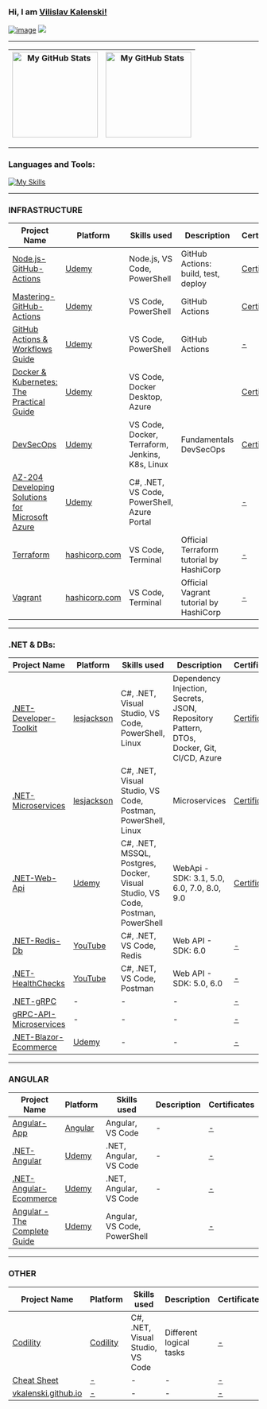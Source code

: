 ### Hi, I am <a href='https://vkalenski.github.io'>Vilislav Kalenski!</a>

<a href="https://www.linkedin.com/in/vilislav-kalenski/">![image](https://img.shields.io/badge/LinkedIn-0077B5?style=for-the-badge&logo=linkedin&logoColor=white)</a>
<a href="mailto:vilislavkalenski@gmail.com"><img src="https://img.shields.io/badge/gmail-%23D14836.svg?&style=for-the-badge&logo=gmail&logoColor=white" /></a>&nbsp;&nbsp;&nbsp;&nbsp;

---

|<img height="172em" alt="My GitHub Stats" src="https://github-readme-stats.vercel.app/api?username=vkalenski&show_icons=true&bg_color=00000000&hide_border=true&text_color=3498db&&count_private=true&include_all_commits=true" />|<img height="172em" alt="My GitHub Stats" src="https://github-readme-stats.vercel.app/api/top-langs/?username=vkalenski&langs_count=8&layout=compact&hide_border=true&bg_color=00000000&text_color=3498db&&count_private=true&include_all_commits=true" />|
|--|--|

---

<h3 align="left">Languages and Tools:</h3>

[![My Skills](https://skills.thijs.gg/icons?i=cs,dotnet,mysql,sqlite,postgres,mongodb,redis,azure,kubernetes,jenkins,nginx,terraform,docker,grafana,prometheus,git,github,githubactions,gitlab,visualstudio,vscode,postman,angular,js,nodejs,html,css,powershell,linux,ubuntu,regex)](https://skills.thijs.gg)

---

<!-- start work project section -->
<!-- <details> -->

<h3 align="left">INFRASTRUCTURE</h3>

<table>
  <thead>
    <tr>
      <th>Project Name</th>
      <th>Platform</th>
      <th>Skills used</th>
      <th>Description</th>
      <th>Certificates</th>
      <th>Finish Project</th>
    </tr>
  </thead>
  <tbody>
    <tr>
      <td><a href='https://github.com/VKalenski/Node.js-GitHub-Actions'>Node.js-GitHub-Actions</a></td>
      <td><a href='https://www.udemy.com/course/github-actions-the-complete-guide/'>Udemy</a></td>
      <td>Node.js, VS Code, PowerShell</td>
      <td>GitHub Actions: build, test, deploy</td>
      <td><a href='https://github.com/VKalenski/Node.js-GitHub-Actions/blob/main/Certificate.pdf'>Certificate</a></td>
      <td>$${\color{green}True}$$</td>
    </tr>
    <tr>
      <td><a href='https://github.com/VKalenski/Mastering-GitHub-Actions'>Mastering-GitHub-Actions</a></td>
      <td><a href='https://www.udemy.com/course/mastering-github-actions-beginner-to-expert/'>Udemy</a></td>
      <td>VS Code, PowerShell</td>
      <td>GitHub Actions</td>
      <td><a href=''>Certificate</a></td>
      <td>$${\color{red}False}$$</td>
    </tr>
    <tr>
      <td><a href='https://github.com/VKalenski/GitHub-Actions-Guide'>GitHub Actions & Workflows Guide</a></td>
      <td><a href='https://www.udemy.com/course/github-actions/'>Udemy</a></td>
      <td>VS Code, PowerShell</td>
      <td>GitHub Actions</td>
      <td><a href=''>-</a></td>
      <td>$${\color{red}False}$$</td>
    </tr>
    <tr>
      <td><a href='https://github.com/VKalenski/Docker-Kubernetes-The-Practical-Guide'>Docker & Kubernetes: The Practical Guide</a></td>
      <td><a href='https://www.udemy.com/course/docker-kubernetes-the-practical-guide/'>Udemy</a></td>
      <td>VS Code, Docker Desktop, Azure</td>
      <td></td>
      <td><a href='https://github.com/VKalenski/Docker-Kubernetes-The-Practical-Guide/blob/main/17_Certificate/Certificate.pdf'>Certificate</a></td>
      <td>$${\color{green}True}$$</td>
    </tr>
    <tr>
      <td><a href='https://github.com/VKalenski/DevSecOps'>DevSecOps</a></td>
      <td><a href='https://www.udemy.com/course/devsecops-fundamentals/learn/quiz/5562574#overview'>Udemy</a></td>
      <td>VS Code, Docker, Terraform, Jenkins, K8s, Linux</td>
      <td>Fundamentals DevSecOps</td>
      <td><a href='https://github.com/VKalenski/DevSecOps/blob/main/Certificate.pdf'>Certificate</a></td>
      <td>$${\color{green}True}$$</td>
    </tr>
    <tr>
      <td><a href='https://github.com/VKalenski/AZ-204'>AZ-204 Developing Solutions for Microsoft Azure</a></td>
      <td><a href='https://www.udemy.com/course/70532-azure/'>Udemy</a></td>
      <td>C#, .NET, VS Code, PowerShell, Azure Portal</td>
      <td></td>
      <td><a href='-'>-</a></td>
      <td>$${\color{red}False}$$</td>
    </tr>
    <tr>
      <td><a href='https://github.com/VKalenski/Terraform'>Terraform</a></td>
      <td><a href='https://developer.hashicorp.com/terraform/tutorials'>hashicorp.com</a></td>
      <td>VS Code, Terminal</td>
      <td>Official Terraform tutorial by HashiCorp</td>
      <td><a href='-'>-</a></td>
      <td>$${\color{green}True}$$</td>
    </tr>
    <tr>
      <td><a href='https://github.com/VKalenski/Vagrant'>Vagrant</a></td>
      <td><a href='https://developer.hashicorp.com/vagrant/tutorials'>hashicorp.com</a></td>
      <td>VS Code, Terminal</td>
      <td>Official Vagrant tutorial by HashiCorp</td>
      <td><a href='-'>-</a></td>
      <td>$${\color{green}True}$$</td>
    </tr>
  </tbody>
</table>

---

<h3 align="left">.NET & DBs:</h3>

<table>
  <thead>
    <tr>
      <th>Project Name</th>
      <th>Platform</th>
      <th>Skills used</th>
      <th>Description</th>
      <th>Certificates</th>
      <th>Finish Project</th>
    </tr>
  </thead>
  <tbody>
    <tr>
      <td><a href='https://github.com/VKalenski/.NET-Developer-Toolkit'>.NET-Developer-Toolkit</a></td>
      <td><a href='https://lesjackson.net/'>lesjackson</a></td>
      <td>C#, .NET, Visual Studio, VS Code, PowerShell, Linux</td>
      <td>Dependency Injection, Secrets, JSON, Repository Pattern, DTOs, Docker, Git, CI/CD, Azure</td>
      <td><a href='https://github.com/VKalenski/.NET-Developer-Toolkit/blob/main/10_Certificate/Certificate.pdf'>Certificate</a></td>
      <td>$${\color{green}True}$$</td>
    </tr>
      <td><a href='https://github.com/VKalenski/.NET-Microservices'>.NET-Microservices</a></td>
      <td><a href='https://lesjackson.net/'>lesjackson</a></td>
      <td>C#, .NET, Visual Studio, VS Code, Postman, PowerShell, Linux</td>
      <td>Microservices</td>
      <td><a href='https://github.com/VKalenski/.NET-Microservices/blob/main/Certificate.pdf'>Certificate</a></td>
      <td>$${\color{green}True}$$</td>
    </tr>
    <tr>
      <td><a href='https://github.com/VKalenski/.NET-Web-Api'>.NET-Web-Api</a></td>
      <td><a href='https://www.udemy.com/course/net-core-31-web-api-entity-framework-core-jumpstart/'>Udemy</a></td>
      <td>C#, .NET, MSSQL, Postgres, Docker, Visual Studio, VS Code, Postman, PowerShell</td>
      <td>WebApi - SDK: 3.1, 5.0, 6.0, 7.0, 8.0, 9.0</td>
      <td><a href='https://github.com/VKalenski/.NET-Web-Api/blob/main/Certificate.pdf'>Certificate</a></td>
      <td>$${\color{green}True}$$</td>
    </tr>
    <tr>
      <td><a href='https://github.com/VKalenski/.NET-Redis-Db'>.NET-Redis-Db</a></td>
      <td><a href='https://www.youtube.com/watch?v=GgyizgXwXAg'>YouTube</a></td>
      <td>C#, .NET, VS Code, Redis</td>
      <td>Web API - SDK: 6.0</td>
      <td><a href='-'>-</a></td>
      <td>$${\color{green}True}$$</td>
    </tr>
    <tr>
      <td><a href='https://github.com/VKalenski/.NET-HealthChecks'>.NET-HealthChecks</a></td>
      <td><a href='https://www.youtube.com/watch?v=p2faw9DCSsY'>YouTube</a></td>
      <td>C#, .NET, VS Code, Postman</td>
      <td>Web API - SDK: 5.0, 6.0</td>
      <td><a href='-'>-</a></td>
      <td>$${\color{green}True}$$</td>
    </tr>
    <tr>
      <td><a href='https://github.com/VKalenski/.NET-gRPC'>.NET-gRPC</a></td>
      <td>-</td>
      <td>-</td>
      <td>-</td>
      <td><a href='-'>-</a></td>
      <td>$${\color{red}False}$$</td>
    </tr>
    <tr>
      <td><a href='https://github.com/VKalenski/gRPC-API-Microservices'>gRPC-API-Microservices</a></td>
      <td>-</td>
      <td>-</td>
      <td>-</td>
      <td><a href='-'>-</a></td>
      <td>$${\color{red}False}$$</td>
    </tr>
    <tr>
      <td><a href='https://github.com/VKalenski/.NET-Blazor-Ecommerce'>.NET-Blazor-Ecommerce</a></td>
      <td><a href='https://www.udemy.com/course/blazor-ecommerce/'>Udemy</a></td>
      <td>-</td>
      <td>-</td>
      <td><a href='-'>-</a></td>
      <td>$${\color{red}False}$$</td>
    </tr>
  </tbody>
</table>

---

<h3 align="left">ANGULAR</h3>

<table>
  <thead>
    <tr>
      <th>Project Name</th>
      <th>Platform</th>
      <th>Skills used</th>
      <th>Description</th>
      <th>Certificates</th>
      <th>Finish Project</th>
    </tr>
  </thead>
  <tbody>
    <tr>
      <td><a href='https://github.com/VKalenski/Angular-App'>Angular-App</a></td>
      <td><a href='https://angular.io/docs'>Angular</a></td>
      <td>Angular, VS Code</td>
      <td>-</td>
      <td><a href='-'>-</a></td>
      <td>$${\color{green}True}$$</td>
    </tr>
    <tr>
      <td><a href='https://github.com/VKalenski/.NET-Angular'>.NET-Angular</a></td>
      <td><a href='https://www.udemy.com/course/real-world-app-angular-aspnet-core-web-api-and-sql/'>Udemy</a></td>
      <td>.NET, Angular, VS Code</td>
      <td>-</td>
      <td><a href='-'>-</a></td>
      <td>$${\color{red}False}$$</td>
    </tr>
    <tr>
      <td><a href='https://github.com/VKalenski/.NET-Angular-Ecommerce'>.NET-Angular-Ecommerce</a></td>
      <td><a href='https://www.udemy.com/course/learn-to-build-an-e-commerce-app-with-net-core-and-angular/'>Udemy</a></td>
      <td>.NET, Angular, VS Code</td>
      <td>-</td>
      <td><a href='-'>-</a></td>
      <td>$${\color{red}False}$$</td>
    </tr>
    <tr>
      <td><a href='https://github.com/VKalenski/Angular-The-Complete-Guide'>Angular - The Complete Guide</a></td>
      <td><a href='https://www.udemy.com/course/the-complete-guide-to-angular-2/'>Udemy</a></td>
      <td>Angular, VS Code, PowerShell</td>
      <td></td>
      <td><a href='-'>-</a></td>
      <td>$${\color{red}False}$$</td>
    </tr>
  </tbody>
</table>

---

<h3 align="left">OTHER</h3>

<table>
  <thead>
    <tr>
      <th>Project Name</th>
      <th>Platform</th>
      <th>Skills used</th>
      <th>Description</th>
      <th>Certificates</th>
      <th>Finish Project</th>
    </tr>
  </thead>
  <tbody>
    <tr>
      <td><a href='https://github.com/VKalenski/Codility'>Codility</a></td>
      <td><a href='https://app.codility.com/programmers/'>Codility</a></td>
      <td>C#, .NET, Visual Studio, VS Code</td>
      <td>Different logical tasks</td>
      <td><a href='-'>-</a></td>
      <td>$${\color{green}True}$$</td>
    </tr>
    <tr>
      <td><a href='https://github.com/VKalenski/CheatSheet'>Cheat Sheet</a></td>
      <td><a href='-'>-</a></td>
      <td>-</td>
      <td>-</td>
      <td><a href='-'>-</a></td>
      <td>$${\color{green}True}$$</td>
    </tr>
    <tr>
      <td><a href='https://github.com/VKalenski/vkalenski.github.io'>vkalenski.github.io</a></td>
      <td><a href='-'>-</a></td>
      <td>-</td>
      <td>-</td>
      <td><a href='-'>-</a></td>
      <td>$${\color{green}True}$$</td>
    </tr>
  </tbody>
</table>

<!--</details> -->
<!-- end work project section -->
